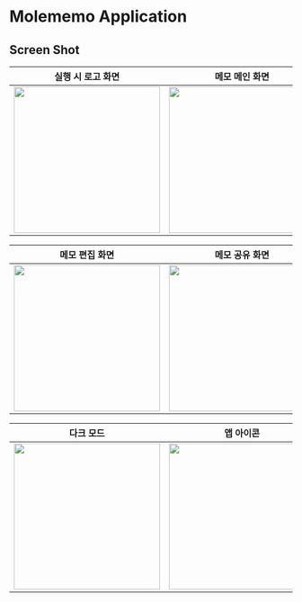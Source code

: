 # Molememo Application

## Screen Shot   

| 실행 시 로고 화면 | 메모 메인 화면 | 새메모 작성 화면 |
|-----------|-----------------|----------------|
|<img width="260" src="https://user-images.githubusercontent.com/44607643/104562169-5adfee80-568b-11eb-9482-cce893e64ae7.png">|<img width="260" src="https://user-images.githubusercontent.com/44607643/104562289-7ea33480-568b-11eb-9e36-961bc387b1b5.png">|<img width="260" src="https://user-images.githubusercontent.com/44607643/104562344-924e9b00-568b-11eb-9a8a-065badb52473.png">|   

| 메모 편집 화면 | 메모 공유 화면 | 삭제 알림 화면 |
|-----------|-----------------|----------------|
|<img width="260" src="https://user-images.githubusercontent.com/44607643/104562344-924e9b00-568b-11eb-9a8a-065badb52473.png">|<img width="260" src="https://user-images.githubusercontent.com/44607643/104562456-b9a56800-568b-11eb-98a4-7c3075fcbf0a.png">|<img width="260" src="https://user-images.githubusercontent.com/44607643/104562461-bb6f2b80-568b-11eb-95e9-c651c3d6810e.png">|   

| 다크 모드 | 앱 아이콘 |
|-----------|-----------------|
|<img width="260" src="https://user-images.githubusercontent.com/44607643/104562668-fe310380-568b-11eb-8fa8-090873b6a571.png">|<img width="260" src="https://user-images.githubusercontent.com/44607643/104562672-ff623080-568b-11eb-88d5-12a02ba8af0b.png">|  
